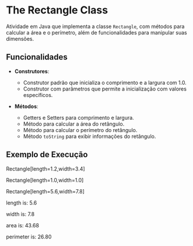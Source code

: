 # The Rectangle Class

Atividade em Java que implementa a classe `Rectangle`, com métodos para calcular a área e o perímetro, além de funcionalidades para manipular suas dimensões.

## Funcionalidades

- **Construtores**:
  - Construtor padrão que inicializa o comprimento e a largura com 1.0.
  - Construtor com parâmetros que permite a inicialização com valores específicos.

- **Métodos**:
  - Getters e Setters para comprimento e largura.
  - Método para calcular a área do retângulo.
  - Método para calcular o perímetro do retângulo.
  - Método `toString` para exibir informações do retângulo.

## Exemplo de Execução

Rectangle[length=1.2,width=3.4]

Rectangle[length=1.0,width=1.0]

Rectangle[length=5.6,width=7.8]

length is: 5.6

width is: 7.8

area is: 43.68

perimeter is: 26.80
